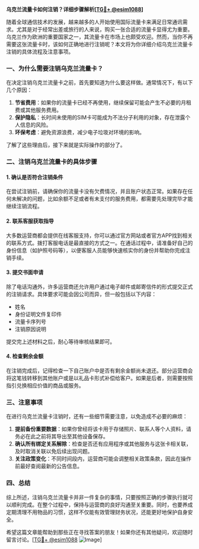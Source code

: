 **乌克兰流量卡如何注销？详细步骤解析[[TG💪+ @esim1088](https://t.me/s/esim1088)]**

随着全球通信技术的发展，越来越多的人开始使用国际流量卡来满足日常通讯需求。尤其是对于经常出差或旅行的人来说，购买一张合适的流量卡显得尤为重要。乌克兰作为欧洲的重要国家之一，其流量卡在市场上也颇受欢迎。然而，当你不再需要这张流量卡时，该如何正确地进行注销呢？本文将为你详细介绍乌克兰流量卡注销的具体流程及注意事项。

### 一、为什么需要注销乌克兰流量卡？

在决定注销乌克兰流量卡之前，首先要知道为什么要这样做。通常情况下，有以下几个原因：

1. **节省费用**：如果你的流量卡已经不再使用，继续保留可能会产生不必要的月租费或其他服务费用。
2. **保护隐私**：长时间未使用的SIM卡可能成为不法分子利用的对象，存在泄露个人信息的风险。
3. **环保考虑**：避免资源浪费，减少电子垃圾对环境的影响。

了解了这些理由后，接下来就是实际操作的部分了。

### 二、注销乌克兰流量卡的具体步骤

#### 1. 确认是否符合注销条件

在尝试注销前，请确保你的流量卡没有欠费情况，并且账户状态正常。如果存在任何未解决的问题，比如余额不足或者有未支付的服务费用，都需要先处理完毕才能继续注销流程。

#### 2. 联系客服获取指导

大多数运营商都会提供在线客服支持，你可以通过官方网站或者官方APP找到相关的联系方式。拨打客服电话是最直接的方式之一。在通话过程中，请准备好自己的身份信息（如护照号码等），以便客服人员能够快速核实你的身份并帮助你完成注销手续。

#### 3. 提交书面申请

除了电话沟通外，许多运营商还允许用户通过电子邮件或邮寄信件的形式提交正式的注销请求。具体要求可能会因公司而异，但一般包括以下内容：
- 姓名
- 身份证明文件复印件
- 流量卡序列号
- 注销原因说明

提交完上述材料之后，耐心等待审核结果即可。

#### 4. 检查剩余金额

在注销完成后，记得检查一下自己账户中是否有剩余金额尚未退还。部分运营商会将这笔钱转移到其他账户或是以礼品卡形式补偿给客户。如果是后者，则需要按照指引兑换相应价值的商品或服务。

### 三、注意事项

在进行乌克兰流量卡注销时，还有一些细节需要注意，以免造成不必要的麻烦：

1. **提前备份重要数据**：如果你曾经将该卡用于存储照片、联系人等个人资料，请务必在此之前将其导出至其他设备保存。
2. **确认所有绑定关系解除**：检查是否还有应用程序或其他服务与这张卡相关联，及时取消关联以免后续出现问题。
3. **关注政策变化**：不同时间段内，运营商可能会调整相关政策条款，因此在操作前最好查阅最新的公告信息。

### 四、总结

综上所述，注销乌克兰流量卡并非一件复杂的事情，只要按照正确的步骤执行就可以顺利完成。在整个过程中，保持与运营商的良好沟通至关重要。同时，也要养成定期清理不用物品的习惯，这样不仅能有效管理财务状况，还能更好地保护自身安全。

希望这篇文章能帮助到那些正在寻找答案的朋友！如果你还有其他疑问，欢迎随时留言讨论。[[TG💪+ @esim1088](https://t.me/s/esim1088) ![Image](https://i.postimg.cc/4NQfJmqS/Snipaste-2025-05-13-00-14-12.png)]